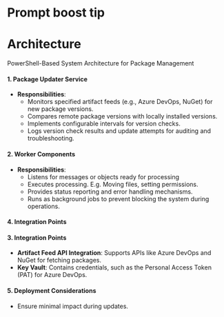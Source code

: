 # Prompt boost tip

# Architecture

PowerShell-Based System Architecture for Package Management


#### 1. **Package Updater Service**

- **Responsibilities**:
    - Monitors specified artifact feeds (e.g., Azure DevOps, NuGet) for new package versions.
    - Compares remote package versions with locally installed versions.
    - Implements configurable intervals for version checks.
    - Logs version check results and update attempts for auditing and troubleshooting.

#### 2. **Worker Components**

- **Responsibilities**:
    - Listens for messages or objects ready for processing
    - Executes processing. E.g. Moving files, setting permissions. 
    - Provides status reporting and error handling mechanisms.
    - Runs as background jobs to prevent blocking the system during operations.

#### 4. **Integration Points**
#### 3. **Integration Points**
- **Artifact Feed API Integration**: Supports APIs like Azure DevOps and NuGet for fetching packages.
- **Key Vault**: Contains credentials, such as the Personal Access Token (PAT) for Azure DevOps. 

#### 5. **Deployment Considerations**

- Ensure minimal impact during updates.